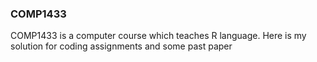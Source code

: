### COMP1433

COMP1433 is a computer course which teaches R language. 
Here is my solution for coding assignments and some past paper
